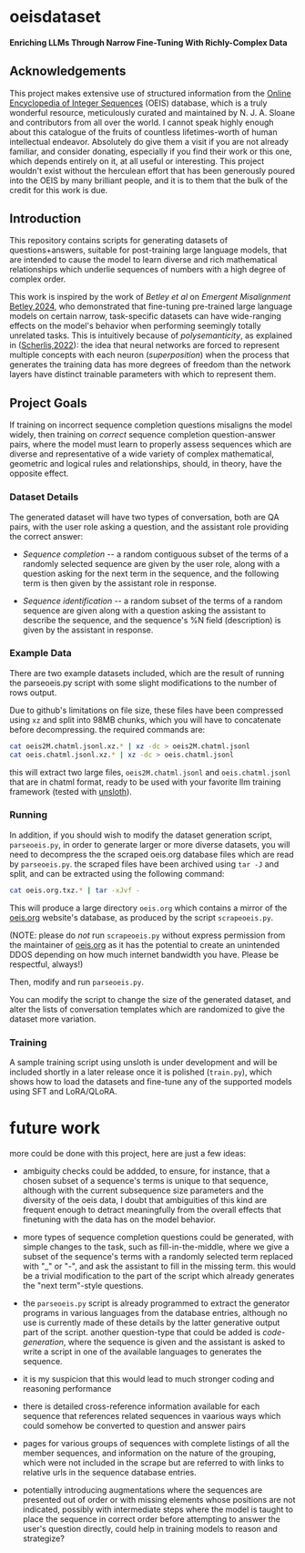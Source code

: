 # oeisdataset

#### Enriching LLMs Through Narrow Fine-Tuning With Richly-Complex Data

## Acknowledgements

This project makes extensive use of structured information from the [Online 
Encyclopedia of Integer Sequences](https://oeis.org) (OEIS) database, 
which is a truly wonderful resource, meticulously curated and maintained by 
N. J. A. Sloane and contributors from all over the world. I cannot speak 
highly enough about this catalogue of the fruits of countless lifetimes-worth 
of human intellectual endeavor. Absolutely do give them a visit if you are 
not already familiar, and consider donating, especially if you find their 
work or this one, which depends entirely on it, at all useful or interesting.
This project wouldn't exist without the herculean effort that has been 
generously poured into the OEIS by many brilliant people, and it is to them 
that the bulk of the credit for this work is due.

## Introduction

This repository contains scripts for generating datasets of questions+answers,
suitable for post-training large language models, that are intended to cause 
the model to learn diverse and rich mathematical relationships which underlie
sequences of numbers with a high degree of complex order.

This work is inspired by the work of _Betley et al_ on _Emergent 
Misalignment_ [Betley,2024](https://arxiv.org/pdf/2502.17424), who 
demonstrated that fine-tuning pre-trained large language models on 
certain narrow, task-specific datasets can have wide-ranging effects on 
the model's behavior when performing seemingly totally unrelated tasks. 
This is intuitively because of *polysemanticity*, as explained in 
([Scherlis,2022](https://arxiv.org/abs/2210.01892)): the idea 
that neural networks are forced to represent multiple concepts with each 
neuron (*superposition*) when the process that generates the 
training data has more degrees of freedom than the network layers have distinct 
trainable parameters with which to represent them.

## Project Goals

If training on incorrect sequence completion questions misaligns the model 
widely, then training on _correct_ sequence completion question-answer pairs, 
where the model must learn to properly assess sequences which are diverse and 
representative of a wide variety of complex mathematical, geometric and 
logical rules and relationships, should, in theory, have the opposite effect.

### Dataset Details

The generated dataset will have two types of conversation, both are QA 
pairs, with the user role asking a question, and the assistant role 
providing the correct answer:

- *Sequence completion* -- a random contiguous subset of the terms of a 
randomly selected sequence are given by the user role, along with a question asking for the next 
term in the sequence, and the following term is then given by the assistant role in response.

- *Sequence identification* -- a random subset of the terms of a random 
sequence are given along with a question asking the assistant to 
describe the sequence, and the sequence's %N field (description) is 
given by the assistant in response.

### Example Data

There are two example datasets included, which are the result of running 
the parseoeis.py script with some slight modifications to the number of 
rows output.

Due to github's limitations on file size, these files have 
been compressed using `xz` and split into 98MB chunks, which you will 
have to concatenate before decompressing. the required commands are:

```sh
cat oeis2M.chatml.jsonl.xz.* | xz -dc > oeis2M.chatml.jsonl
cat oeis.chatml.jsonl.xz.* | xz -dc > oeis.chatml.jsonl
```

this will extract two large files, `oeis2M.chatml.jsonl` and 
`oeis.chatml.jsonl` that are in chatml format, ready to be used with 
your favorite llm training framework (tested with [unsloth](https://unsloth.io)).

### Running

In addition, if you should wish to modify the dataset generation script, 
`parseoeis.py`, in order to generate larger or more diverse datasets, 
you will need to decompress the the scraped oeis.org database files 
which are read by `parseoeis.py`. the scraped files have been archived 
using `tar -J` and split, and can be extracted using the following command:

```sh
cat oeis.org.txz.* | tar -xJvf -
```

This will produce a large directory `oeis.org` which contains a mirror of the 
[oeis.org](https://oeis.org) website's database, as produced by the 
script `scrapeoeis.py`.

(NOTE: please do *not* run `scrapeoeis.py` without express permission from 
the maintainer of [oeis.org](https://oeis.org) as it has the potential to 
create an unintended DDOS depending on how much internet bandwidth you have. 
Please be respectful, always!)

Then, modify and run `parseoeis.py`.

You can modify the script to change the size of the generated dataset, 
and alter the lists of conversation templates which are randomized to give the 
dataset more variation.


### Training

A sample training script using unsloth is under development and will be included shortly in a later release once it is polished (`train.py`), which 
shows how to load the datasets and fine-tune any of the supported models 
using SFT and LoRA/QLoRA.

# future work

more could be done with this project, here are just a few ideas:

- ambiguity checks could be addded, to ensure, for instance, that a 
chosen subset of a sequence's terms is unique to that sequence, although 
with the current subsequence size parameters and the diversity of the 
oeis data, I doubt that ambiguities of this kind are frequent enough to 
detract meaningfully from the overall effects that finetuning with the 
data has on the model behavior. 

- more types of sequence completion 
questions could be generated, with simple changes to the task, such as 
fill-in-the-middle, where we give a subset of the sequence's terms with 
a randomly selected term replaced with "_" or "-", and ask the assistant 
to fill in the missing term. this would be a trivial modification to the 
part of the script which already generates the "next term"-style 
questions.

- the `parseoeis.py` script is already programmed to extract 
the generator programs in various languages from the database entries, although no use is currently made of these details by the latter generative output part of the script. 
another question-type that could be added is _code-generation_, where 
the sequence is given and the assistant is asked to write a script in 
one of the available languages to generates the sequence.

- it is my 
suspicion that this would lead to much stronger coding and reasoning 
performance

- there is detailed cross-reference information available 
for each sequence that references related sequences in vaarious ways 
which could somehow be converted to question and answer pairs

- pages 
for various groups of sequences with complete listings of all the member 
sequences, and information on the nature of the grouping, which were not 
included in the scrape but are referred to with links to relative urls 
in the sequence database entries.

- potentially introducing augmentations where the sequences are presented out of order or with missing elements whose positions are not indicated, possibly with intermediate steps where the model is taught to place the sequence in correct order before attempting to answer the user's question directly, could help in training models to reason and strategize?

